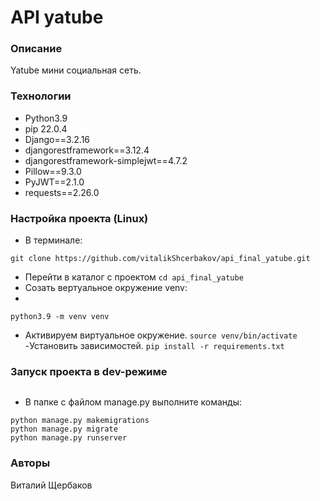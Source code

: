 
# API yatube

### Описание
Yatube мини социальная сеть.

### Технологии
- Python3.9
- pip 22.0.4
- Django==3.2.16
- djangorestframework==3.12.4
- djangorestframework-simplejwt==4.7.2
- Pillow==9.3.0
- PyJWT==2.1.0
- requests==2.26.0

### Настройка проекта (Linux)
- В терминале:

```git clone https://github.com/vitalikShcerbakov/api_final_yatube.git```
- Перейти в каталог с проектом
```cd api_final_yatube```
- Cозать вертуальное окружение venv:
- 
```python3.9 -m venv venv```
- Активируем виртуальное окружение.
```source venv/bin/activate```
-Установить зависимостей.
```pip install -r requirements.txt```

### Запуск проекта в dev-режиме

```
``` 
- В папке с файлом manage.py выполните команды:
```
python manage.py makemigrations
python manage.py migrate
python manage.py runserver

```
### Авторы
Виталий Щербаков
